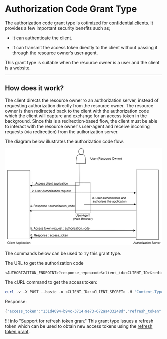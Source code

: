 # Authorization Code Grant Type

The authorization code grant type is optimized for [confidential clients](../client-types/#confidential-clients).
It provides a few important security benefits such as;

- It can authenticate the client.

- It can transmit the access token directly to the client without passing it through the resource owner’s user-agent.

This grant type is suitable when the resource owner is a user and the client is a website.

---

## How does it work?

The client directs the resource owner to an authorization server, instead of requesting authorization directly from the 
resource owner. The resource owner is then redirected back to the client with the authorization code which the client 
will capture and exchange for an access token in the background. Since this is a redirection-based flow, the client 
must be able to interact with the resource owner's user-agent and receive incoming requests (via redirection) from the 
authorization server.

The diagram below illustrates the authorization code flow.

![Authorization Code grant flow](../../../assets/img/concepts/authorization-code-grant-flow.png)

The commands below can be used to try this grant type.

The URL to get the authorization code:

``` powershell
<AUTHORIZATION_ENDPOINT>?response_type=code&client_id=<CLIENT_ID>&redirect_uri=<REDIRECT_URI>
```

The cURL command to get the access token:

``` powershell
curl -v -X POST --basic -u <CLIENT_ID>:<CLIENT_SECRET> -H "Content-Type:application/x-www-form-urlencoded;charset=UTF-8" -k -d "grant_type=authorization_code&code=<AUTHORIZATION_CODE>&redirect_uri=<REDIRECT_URI>" <TOKEN_ENDPOINT>
```

Response:

``` java
{"access_token":"131d4094-b94c-3714-9e73-672aa433248d","refresh_token":"96a6d697-0120-3bec-86be-21b58f600a07","token_type":"Bearer","expires_in":3600}
```

!!! info "Support for refresh token grant"
	This grant type issues a refresh token which can be used to obtain new access tokens using the [refresh token grant](../refresh-token-grant).


